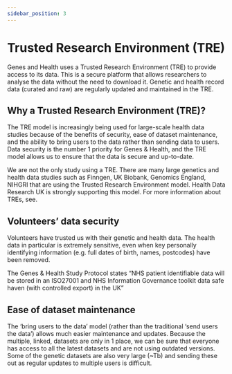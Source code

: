 ```yaml
---
sidebar_position: 3
---
```


# Trusted Research Environment (TRE)

Genes and Health uses a Trusted Research Environment (TRE) to provide access to its data. This is a secure platform that allows researchers to analyse the data without the need to download it.  Genetic and health record data (curated and raw) are regularly updated and maintained in the TRE. 

## Why a Trusted Research Environment (TRE)?
The TRE model is increasingly being used for large-scale health data studies because of the benefits of security, ease of dataset maintenance, and the ability to bring users to the data rather than sending data to users. Data security is the number 1 priority for Genes & Health, and the TRE model allows us to ensure that the data is secure and up-to-date. 

We are not the only study using a TRE. There are many large genetics and health data studies such as Finngen, UK Biobank, Genomics England, NIHGRI that are using the Trusted Research Environment model. Health Data Research UK is strongly supporting this model. For more information about TREs, see. 

## Volunteers’ data security
Volunteers have trusted us with their genetic and health data. The health data in particular is extremely sensitive, even when key personally identifying information (e.g. full dates of birth, names, postcodes) have been removed. 

The Genes & Health Study Protocol states “NHS patient identifiable data will be stored in an ISO27001 and NHS Information Governance toolkit data safe haven (with controlled export) in the UK”

## Ease of dataset maintenance
The ‘bring users to the data’ model (rather than the traditional ‘send users the data’) allows much easier maintenance and updates. Because the multiple, linked, datasets are only in 1 place, we can be sure that everyone has access to all the latest datasets and are not using outdated versions. Some of the genetic datasets are also very large (~Tb) and sending these out as regular updates to multiple users is difficult.

